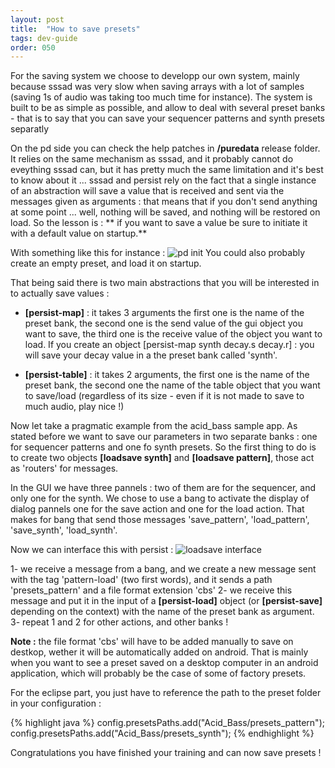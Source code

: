 ```yaml
---
layout: post
title:  "How to save presets"
tags: dev-guide
order: 050
---
```


For the saving system we choose to developp our own system, mainly because sssad was very slow when saving arrays with a lot of samples (saving 1s of audio was taking too much time for instance). The system is built to be as simple as possible, and allow to deal with several preset banks - that is to say that you can save your sequencer patterns and synth presets separatly

On the pd side you can check the help patches in **/puredata** release folder. It relies on the same mechanism as sssad, and it probably cannot do eveything sssad can, but it has pretty much the same limitation and it's best to know about it ... sssad and persist rely on the fact that a single instance of an abstraction will save a value that is received and sent via the messages given as arguments : that means that if you don't send anything at some point ... well, nothing will be saved, and nothing will be restored on load. So the lesson is : ** if you want to save a value be sure to initiate it with a default value on startup.** 

With something like this for instance : ![pd init]({{site.baseurl}}/img/pd/init.png)
You could also probably create an empty preset, and load it on startup.

That being said there is two main abstractions that you will be interested in to actually save values :

* **[persist-map]** : it takes 3 arguments the first one is the name of the preset bank, the second one is the send value of the gui object you want to save, the third one is the receive value of the object you want to load. If you create an object [persist-map synth decay.s decay.r] : you will save your decay value in a the preset bank called 'synth'.

* **[persist-table]** : it takes 2 arguments, the first one is the name of the preset bank, the second one the name of the table object that you want to save/load (regardless of its size - even if it is not made to save to much audio, play nice !)

Now let take a pragmatic example from the acid_bass sample app. As stated before we want to save our parameters in two separate banks : one for sequencer patterns and one fo synth presets. So the first thing to do is to create two objects **[loadsave synth]** and **[loadsave pattern]**, those act as 'routers' for messages.

In the GUI we have three pannels : two of them are for the sequencer, and only one for the synth. We chose to use a bang to activate the display of dialog pannels one for the save action and one for the load action. That makes for bang that send those messages 'save_pattern', 'load_pattern', 'save_synth', 'load_synth'.

Now we can interface this with persist :
![loadsave interface]({{site.baseurl}}/img/pd/loadsave-gui-binding.png)

1- we receive a message from a bang, and we create a new message sent with the tag 'pattern-load' (two first words), and it sends a path 'presets_pattern' and a file format extension 'cbs'
2- we receive this message and put it in the input of a **[persist-load]** object (or **[persist-save]** depending on the context) with the name of the preset bank as argument.
3- repeat 1 and 2 for other actions, and other banks !

**Note :** the file format 'cbs' will have to be added manually to save on destkop, wether it will be automatically added on android. That is mainly when you want to see a preset saved on a desktop computer in an android application, which will probably be the case of some of factory presets.

For the eclipse part, you just have to reference the path to the preset folder in your configuration :

{% highlight java %} 
config.presetsPaths.add("Acid_Bass/presets_pattern");
config.presetsPaths.add("Acid_Bass/presets_synth");
{% endhighlight %}

Congratulations you have finished your training and can now save presets !